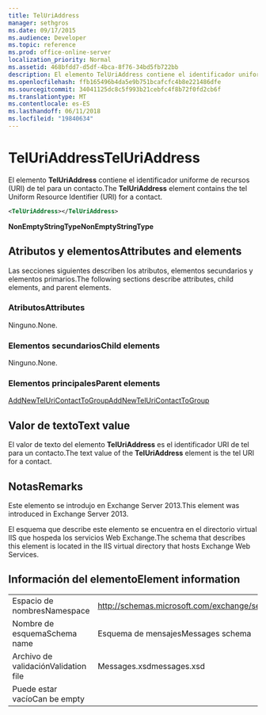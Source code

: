 ```yaml
---
title: TelUriAddress
manager: sethgros
ms.date: 09/17/2015
ms.audience: Developer
ms.topic: reference
ms.prod: office-online-server
localization_priority: Normal
ms.assetid: 468bfdd7-d5df-4bca-8f76-34bd5fb722bb
description: El elemento TelUriAddress contiene el identificador uniforme de recursos (URI) de tel para un contacto.
ms.openlocfilehash: ffb165496b4da5e9b751bcafcfc4b8e221486dfe
ms.sourcegitcommit: 34041125dc8c5f993b21cebfc4f8b72f0fd2cb6f
ms.translationtype: MT
ms.contentlocale: es-ES
ms.lasthandoff: 06/11/2018
ms.locfileid: "19840634"
---
```

# <a name="teluriaddress"></a><span data-ttu-id="cc366-103">TelUriAddress</span><span class="sxs-lookup"><span data-stu-id="cc366-103">TelUriAddress</span></span>

<span data-ttu-id="cc366-104">El elemento **TelUriAddress** contiene el identificador uniforme de recursos (URI) de tel para un contacto.</span><span class="sxs-lookup"><span data-stu-id="cc366-104">The **TelUriAddress** element contains the tel Uniform Resource Identifier (URI) for a contact.</span></span> 
  
```XML
<TelUriAddress></TelUriAddress>
```

 <span data-ttu-id="cc366-105">**NonEmptyStringType**</span><span class="sxs-lookup"><span data-stu-id="cc366-105">**NonEmptyStringType**</span></span>
## <a name="attributes-and-elements"></a><span data-ttu-id="cc366-106">Atributos y elementos</span><span class="sxs-lookup"><span data-stu-id="cc366-106">Attributes and elements</span></span>

<span data-ttu-id="cc366-107">Las secciones siguientes describen los atributos, elementos secundarios y elementos primarios.</span><span class="sxs-lookup"><span data-stu-id="cc366-107">The following sections describe attributes, child elements, and parent elements.</span></span>
  
### <a name="attributes"></a><span data-ttu-id="cc366-108">Atributos</span><span class="sxs-lookup"><span data-stu-id="cc366-108">Attributes</span></span>

<span data-ttu-id="cc366-109">Ninguno.</span><span class="sxs-lookup"><span data-stu-id="cc366-109">None.</span></span>
  
### <a name="child-elements"></a><span data-ttu-id="cc366-110">Elementos secundarios</span><span class="sxs-lookup"><span data-stu-id="cc366-110">Child elements</span></span>

<span data-ttu-id="cc366-111">Ninguno.</span><span class="sxs-lookup"><span data-stu-id="cc366-111">None.</span></span>
  
### <a name="parent-elements"></a><span data-ttu-id="cc366-112">Elementos principales</span><span class="sxs-lookup"><span data-stu-id="cc366-112">Parent elements</span></span>

[<span data-ttu-id="cc366-113">AddNewTelUriContactToGroup</span><span class="sxs-lookup"><span data-stu-id="cc366-113">AddNewTelUriContactToGroup</span></span>](addnewteluricontacttogroup.md)
  
## <a name="text-value"></a><span data-ttu-id="cc366-114">Valor de texto</span><span class="sxs-lookup"><span data-stu-id="cc366-114">Text value</span></span>

<span data-ttu-id="cc366-115">El valor de texto del elemento **TelUriAddress** es el identificador URI de tel para un contacto.</span><span class="sxs-lookup"><span data-stu-id="cc366-115">The text value of the **TelUriAddress** element is the tel URI for a contact.</span></span> 
  
## <a name="remarks"></a><span data-ttu-id="cc366-116">Notas</span><span class="sxs-lookup"><span data-stu-id="cc366-116">Remarks</span></span>

<span data-ttu-id="cc366-117">Este elemento se introdujo en Exchange Server 2013.</span><span class="sxs-lookup"><span data-stu-id="cc366-117">This element was introduced in Exchange Server 2013.</span></span>
  
<span data-ttu-id="cc366-118">El esquema que describe este elemento se encuentra en el directorio virtual IIS que hospeda los servicios Web Exchange.</span><span class="sxs-lookup"><span data-stu-id="cc366-118">The schema that describes this element is located in the IIS virtual directory that hosts Exchange Web Services.</span></span>
  
## <a name="element-information"></a><span data-ttu-id="cc366-119">Información del elemento</span><span class="sxs-lookup"><span data-stu-id="cc366-119">Element information</span></span>

|||
|:-----|:-----|
|<span data-ttu-id="cc366-120">Espacio de nombres</span><span class="sxs-lookup"><span data-stu-id="cc366-120">Namespace</span></span>  <br/> |http://schemas.microsoft.com/exchange/services/2006/messages  <br/> |
|<span data-ttu-id="cc366-121">Nombre de esquema</span><span class="sxs-lookup"><span data-stu-id="cc366-121">Schema name</span></span>  <br/> |<span data-ttu-id="cc366-122">Esquema de mensajes</span><span class="sxs-lookup"><span data-stu-id="cc366-122">Messages schema</span></span>  <br/> |
|<span data-ttu-id="cc366-123">Archivo de validación</span><span class="sxs-lookup"><span data-stu-id="cc366-123">Validation file</span></span>  <br/> |<span data-ttu-id="cc366-124">Messages.xsd</span><span class="sxs-lookup"><span data-stu-id="cc366-124">messages.xsd</span></span>  <br/> |
|<span data-ttu-id="cc366-125">Puede estar vacío</span><span class="sxs-lookup"><span data-stu-id="cc366-125">Can be empty</span></span>  <br/> ||
   

